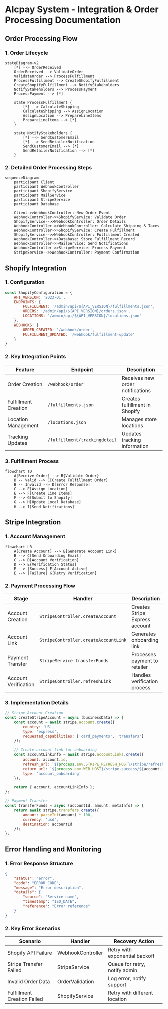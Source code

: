 

# Alcpay System - Integration & Order Processing Documentation

## Order Processing Flow

### 1. Order Lifecycle

```mermaid
stateDiagram-v2
    [*] --> OrderReceived
    OrderReceived --> ValidateOrder
    ValidateOrder --> ProcessFulfillment
    ProcessFulfillment --> CreateShopifyFulfillment
    CreateShopifyFulfillment --> NotifyStakeholders
    NotifyStakeholders --> ProcessPayment
    ProcessPayment --> [*]

    state ProcessFulfillment {
        [*] --> CalculateShipping
        CalculateShipping --> AssignLocation
        AssignLocation --> PrepareLineItems
        PrepareLineItems --> [*]
    }

    state NotifyStakeholders {
        [*] --> SendCustomerEmail
        [*] --> SendRetailerNotification
        SendCustomerEmail --> [*]
        SendRetailerNotification --> [*]
    }
```

### 2. Detailed Order Processing Steps

```mermaid
sequenceDiagram
    participant Client
    participant WebhookController
    participant ShopifyService
    participant MailService
    participant StripeService
    participant Database

    Client->>WebhookController: New Order Event
    WebhookController->>ShopifyService: Validate Order
    ShopifyService-->>WebhookController: Order Details
    WebhookController->>WebhookController: Calculate Shipping & Taxes
    WebhookController->>ShopifyService: Create Fulfillment
    ShopifyService-->>WebhookController: Fulfillment Created
    WebhookController->>Database: Store Fulfillment Record
    WebhookController->>MailService: Send Notifications
    WebhookController->>StripeService: Process Payment
    StripeService-->>WebhookController: Payment Confirmation
```

## Shopify Integration

### 1. Configuration

```js
const ShopifyConfiguration = {
    API_VERSION: '2023-01',
    ENDPOINTS: {
        FULFILLMENT: '/admin/api/${API_VERSION}/fulfillments.json',
        ORDERS: '/admin/api/${API_VERSION}/orders.json',
        LOCATIONS: '/admin/api/${API_VERSION}/locations.json'
    },
    WEBHOOKS: {
        ORDER_CREATED: '/webhook/order',
        FULFILLMENT_UPDATED: '/webhook/fulfillment-update'
    }
}
```

### 2. Key Integration Points

| Feature              | Endpoint                       | Description                          |
|----------------------|--------------------------------|--------------------------------------|
| Order Creation       | `/webhook/order`               | Receives new order notifications     |
| Fulfillment Creation | `/fulfillments.json`           | Creates fulfillment in Shopify       |
| Location Management  | `/locations.json`              | Manages store locations              |
| Tracking Updates     | `/fulfillment/trackingdetail`  | Updates tracking information         |

### 3. Fulfillment Process

```mermaid
flowchart TD
    A[Receive Order] --> B{Validate Order}
    B -- Valid --> C[Create Fulfillment Order]
    B -- Invalid --> D[Error Response]
    C --> E[Assign Location]
    E --> F[Create Line Items]
    F --> G[Submit to Shopify]
    G --> H[Update Local Database]
    H --> I[Send Notifications]
```

## Stripe Integration

### 1. Account Management

```mermaid
flowchart LR
    A[Create Account] --> B[Generate Account Link]
    B --> C[Send Onboarding Email]
    C --> D[Account Verification]
    D --> E{Verification Status}
    E --> |Success| F[Account Active]
    E --> |Failure| G[Retry Verification]
```

### 2. Payment Processing Flow

| Stage                 | Handler                               | Description                          |
|-----------------------|---------------------------------------|--------------------------------------|
| Account Creation      | `StripeController.createAccount`       | Creates Stripe Express account        |
| Account Link          | `StripeController.createAccountLink`   | Generates onboarding link            |
| Payment Transfer      | `StripeService.transferFunds`          | Processes payment to retailer         |
| Account Verification  | `StripeController.refreshLink`         | Handles verification process          |

### 3. Implementation Details

```js
// Stripe Account Creation
const createStripeAccount = async (businessData) => {
    const account = await stripe.account.create({
        country: 'US',
        type: 'express',
        requested_capabilities: ['card_payments', 'transfers']
    });

    // Create account link for onboarding
    const accountLinkInfo = await stripe.accountLinks.create({
        account: account.id,
        refresh_url: `${process.env.STRIPE_REFRESH_HOST}/stripe/refresh-link/${account.id}`,
        return_url: `${process.env.WEB_HOST}/stripe-success/${account.id}`,
        type: 'account_onboarding'
    });

    return { account, accountLinkInfo };
};

// Payment Transfer
const transferFunds = async (accountId, amount, metaInfo) => {
    return await stripe.transfers.create({
        amount: parseInt(amount) * 100,
        currency: 'usd',
        destination: accountId
    });
};
```

## Error Handling and Monitoring

### 1. Error Response Structure

```json
{
    "status": "error",
    "code": "ERROR_CODE",
    "message": "Error description",
    "details": {
        "source": "Service name",
        "timestamp": "ISO_DATE",
        "reference": "Error reference"
    }
}
```

### 2. Key Error Scenarios

| Scenario                     | Handler             | Recovery Action                         |
|-----------------------------|---------------------|-----------------------------------------|
| Shopify API Failure         | WebhookController  | Retry with exponential backoff          |
| Stripe Transfer Failed      | StripeService      | Queue for retry, notify admin           |
| Invalid Order Data          | OrderValidation    | Log error, notify support               |
| Fulfillment Creation Failed | ShopifyService     | Retry with different location           |
